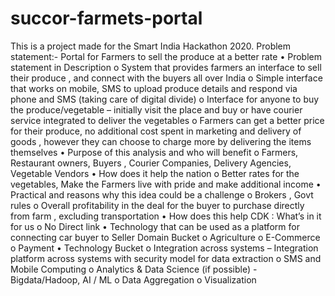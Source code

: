 # succor-farmets-portal
This is a project made for the Smart India Hackathon 2020.
Problem statement:-  Portal for Farmers to sell the produce at a better rate 
• Problem statement in Description o System that provides farmers an interface 
to sell their produce , and connect with the buyers all over India 
o Simple interface that works on mobile, SMS to upload produce details and respond via phone and SMS (taking care of digital divide) 
o Interface for anyone to buy the produce/vegetable
 – initially visit the place and buy or have courier service integrated to deliver the vegetables
o Farmers can get a better price for their produce, no additional cost spent in marketing and delivery of goods , however they can choose to charge more by delivering the items themselves 
• Purpose of this analysis and who will benefit 
o Farmers, Restaurant owners, Buyers , Courier Companies, Delivery Agencies, Vegetable Vendors 
• How does it help the nation o Better rates for the vegetables, Make the Farmers live with pride and make additional income 
• Practical and reasons why this idea could be a challenge o Brokers , Govt rules 
o Overall profitability in the deal for the buyer to purchase directly from farm , excluding transportation 
• How does this help CDK : What’s in it for us o No Direct link • Technology that can be used as a platform for connecting car buyer to Seller Domain Bucket 
o Agriculture 
o E-Commerce 
o Payment 
• Technology Bucket 
o Integration across systems – Integration platform across systems with security model for data extraction o SMS and Mobile Computing o Analytics & Data Science (if possible) - Bigdata/Hadoop, AI / ML o Data Aggregation o Visualization
